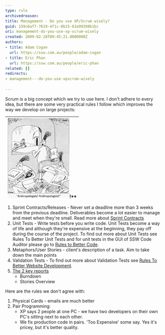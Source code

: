 ```yaml
---
type: rule
archivedreason: 
title: Management - Do you use XP/Scrum wisely?
guid: 159c6af7-7619-4f1c-8b15-63a99398b1bc
uri: management-do-you-use-xp-scrum-wisely
created: 2009-02-28T09:45:21.0000000Z
authors:
- title: Adam Cogan
  url: https://ssw.com.au/people/adam-cogan
- title: Eric Phan
  url: https://ssw.com.au/people/eric-phan
related: []
redirects:
- management---do-you-use-xpscrum-wisely

---
```


Scrum is a big concept which we try to use here. I don't adhere to every idea, but there are some very practical rules I follow which improves the way we develop on large projects:  

<!--endintro-->


| ![ You need to check up on your developers every 2 weeks. Then you'll never be fooled!](ab9491_Anthrax.gif)!**  |
| --- |


1. Sprint Contracts/Releases - Never set a deadline more than 3 weeks from the previous deadline. Deliverables become a lot easier to manage and meet when they're small. Read more about [Sprint Contracts](/do-you-create-a-sprint-forecast-aka-the-functionality-that-will-be-developed-during-the-sprint)
2. Unit Tests - Write tests before you write code. Unit Tests become a way of life and although they're expensive at the beginning, they pay off during the course of the project. To find out more about Unit Tests see Rules To Better Unit Tests and for unit tests in the GUI of SSW Code Auditor please go to [Rules to Better Code](http://www.ssw.com.au/ssw/Standards/Rules/RulesToBetterRegularExpressions.aspx#testregex).
3. Metaphors/User Stories - client's description of a task. Aim to take down the main points
4. Validation Tests - To find out more about Validation Tests see [Rules To Better Website Development](http://www.ssw.com.au/ssw/Standards/Rules/RulesToBetterWebsitesDevelopment.aspx#ValidateSetup).
5. [The 2 key reports](/reports-do-you-schedule-the-burndown-and-stories-overview-reports-to-be-emailed-to-the-team-every-day)
    * Burndown
    * Stories Overview


Here are the rules we don't agree with:

1. Physical Cards - emails are much better
2. Pair Programming:
    * XP says 2 people at one PC - we have two developers on their own PC's sitting next to each other.
    * We fix production code in pairs. 'Too Expensive' some say. Yes it's pricey, but it's better quality.
